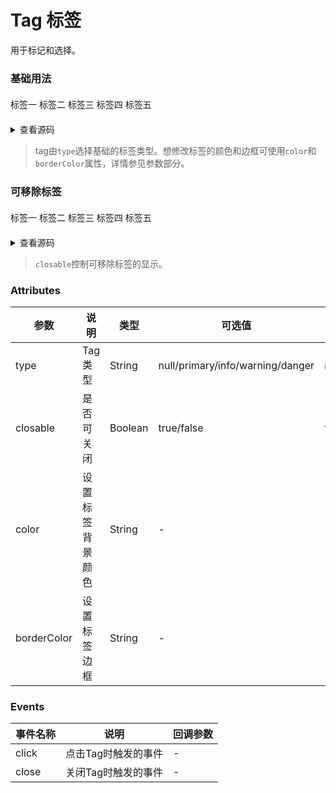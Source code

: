 # Tag 标签
用于标记和选择。

### 基础用法
<div class="boxTag" style="display: flex,padding-right: 20px">
  <s-tag>标签一</s-tag>
  <s-tag type="primary">标签二</s-tag>
  <s-tag type="info">标签三</s-tag>
  <s-tag type="warning">标签四</s-tag>
  <s-tag type="danger">标签五</s-tag>
</div>

<details>
<summary>查看源码</summary>

```vue
<s-tag>标签一</s-tag>
<s-tag type="primary">标签二</s-tag>
<s-tag type="info">标签三</s-tag>
<s-tag type="warning">标签四</s-tag>
<s-tag type="danger">标签五</s-tag>

<script>
export default {
  data() {
    return {}
  },
  methods: {}
}
</script>
```
</details>

> tag由`type`选择基础的标签类型。想修改标签的颜色和边框可使用`color`和`borderColor`属性，详情参见参数部分。

### 可移除标签
<div class="boxTag">
  <s-tag closable @close="close">标签一</s-tag>
  <s-tag closable type="primary">标签二</s-tag>
  <s-tag closable type="info">标签三</s-tag>
  <s-tag closable type="warning">标签四</s-tag>
  <s-tag closable type="danger">标签五</s-tag>
</div>

<details>
<summary>查看源码</summary>

```vue
<s-tag closable @close="close">标签一</s-tag>
<s-tag closable type="primary">标签二</s-tag>
<s-tag closable type="info">标签三</s-tag>
<s-tag closable type="warning">标签四</s-tag>
<s-tag closable type="danger">标签五</s-tag>

<script>
export default {
  data() {
    return {}
  },
  methods: {
    close() {}
  }
}
</script>
```
</details>

> `closable`控制可移除标签的显示。

### Attributes
 参数 | 说明 |类型|可选值|默认值|
---|---|---|---|---|
type | Tag类型 | String | null/primary/info/warning/danger | null
closable | 是否可关闭 | Boolean | true/false | false
color | 设置标签背景颜色 | String | - | -
borderColor | 设置标签边框 | String | - | -


### Events
 事件名称 | 说明 | 回调参数 |
---|---|---|
click | 点击Tag时触发的事件 | - 
close | 关闭Tag时触发的事件 | - 

<script>
export default {
  methods: {
    close() {}
  }
}
</script>

<style>
  .boxTag {
    margin: 20px 0;
    dispaly:flex;
  }
</style>